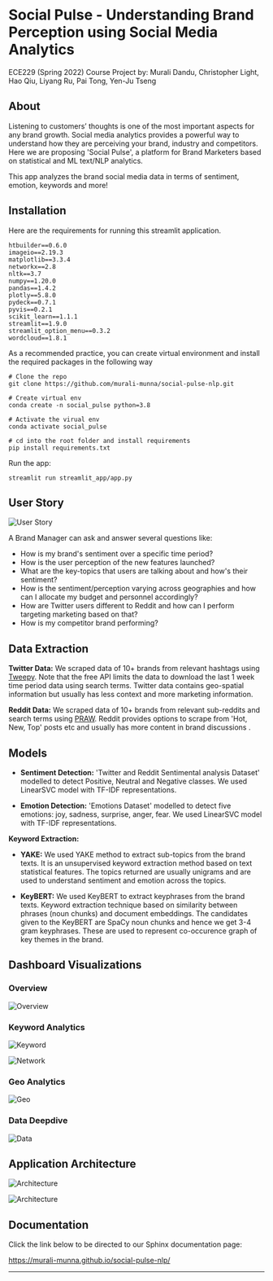 # Social Pulse - Understanding Brand Perception using Social Media Analytics

ECE229 (Spring 2022) Course Project by: Murali Dandu, Christopher Light, Hao Qiu, Liyang Ru, Pai Tong, Yen-Ju Tseng



## About

Listening to customers’ thoughts is one of the most important aspects for any brand growth. Social media analytics provides a powerful way to understand how they are perceiving your brand, industry and competitors. Here we are proposing 'Social Pulse', a platform for Brand Marketers based on statistical and ML text/NLP analytics.

This app analyzes the brand social media data in terms of sentiment, emotion, keywords and more!

## Installation

Here are the requirements for running this streamlit application.
```
htbuilder==0.6.0
imageio==2.19.3
matplotlib==3.3.4
networkx==2.8
nltk==3.7
numpy==1.20.0
pandas==1.4.2
plotly==5.8.0
pydeck==0.7.1
pyvis==0.2.1
scikit_learn==1.1.1
streamlit==1.9.0
streamlit_option_menu==0.3.2
wordcloud==1.8.1
```
As a recommended practice, you can create virtual environment and install the required packages in the following way
```
# Clone the repo
git clone https://github.com/murali-munna/social-pulse-nlp.git

# Create virtual env
conda create -n social_pulse python=3.8 

# Activate the virual env
conda activate social_pulse 

# cd into the root folder and install requirements
pip install requirements.txt
```
Run the app:
```
streamlit run streamlit_app/app.py
```


## User Story

![User Story](readme_imgs/user_story.png "User Story")

A Brand Manager can ask and answer several questions like:
- How is my brand's sentiment over a specific time period?
- How is the user perception of the new features launched?
- What are the key-topics that users are talking about and how's their sentiment?
- How is the sentiment/perception varying across geographies and how can I allocate my budget and personnel accordingly?
- How are Twitter users different to Reddit and how can I perform targeting marketing based on that?
- How is my competitor brand performing?

## Data Extraction

**Twitter Data:** We scraped data of 10+ brands from relevant hashtags using [Tweepy](https://www.tweepy.org/). Note that the free API limits the data to download the last 1 week time period data using search terms. Twitter data contains geo-spatial information but usually has less context and more marketing information.

**Reddit Data:** We scraped data of 10+ brands from relevant sub-reddits and search terms using [PRAW](https://praw.readthedocs.io/en/stable/). Reddit provides options to scrape from 'Hot, New, Top' posts etc and usually has more content in brand discussions .

## Models

* **Sentiment Detection:** 'Twitter and Reddit Sentimental analysis Dataset' modelled to detect Positive, Neutral and Negative classes. We used LinearSVC model with TF-IDF representations.

* **Emotion Detection:** 'Emotions Dataset' modelled to detect five emotions: joy, sadness, surprise, anger, fear. We used LinearSVC model with TF-IDF representations.

**Keyword Extraction:**

- **YAKE:** We used YAKE method to extract sub-topics from the brand texts. It is an unsupervised keyword extraction method based on text statistical features. The topics returned are usually unigrams and are used to understand sentiment and emotion across the topics.
  
- **KeyBERT:** We used KeyBERT to extract keyphrases from the brand texts. Keyword extraction technique based on similarity between phrases (noun chunks) and document embeddings. The candidates given to the KeyBERT are SpaCy noun chunks and hence we get 3-4 gram keyphrases. These are used to represent co-occurence graph of key themes in the brand.

## Dashboard Visualizations

### Overview
![Overview](readme_imgs/app_overview.PNG "Overview")

### Keyword Analytics
![Keyword](readme_imgs/app_keyword.PNG "Keyword")

![Network](readme_imgs/app_network.PNG "Network")

### Geo Analytics
![Geo](readme_imgs/app_geo.PNG "Geo")

### Data Deepdive
![Data](readme_imgs/app_data.PNG "Data")


## Application Architecture
![Architecture](readme_imgs/arch1.png "Architecture")

![Architecture](readme_imgs/arch2.png "Architecture")


## Documentation

Click the link below to be directed to our Sphinx documentation page:

https://murali-munna.github.io/social-pulse-nlp/

---




